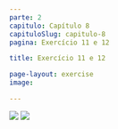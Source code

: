 ```yaml
---
parte: 2
capitulo: Capítulo 8
capituloSlug: capitulo-8
pagina: Exercício 11 e 12

title: Exercício 11 e 12

page-layout: exercise
image:

---
```


<img src="{{site.baseurl}}/assets/graphics/content/2_1_3_11.jpg"/>
<img src="{{site.baseurl}}/assets/graphics/content/2_1_3_12.jpg"/>
